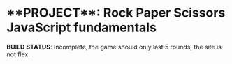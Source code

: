 <h1>**PROJECT**: Rock Paper Scissors JavaScript fundamentals</h1>

**BUILD STATUS**: Incomplete, the game should only last 5 rounds, the site is not flex.

